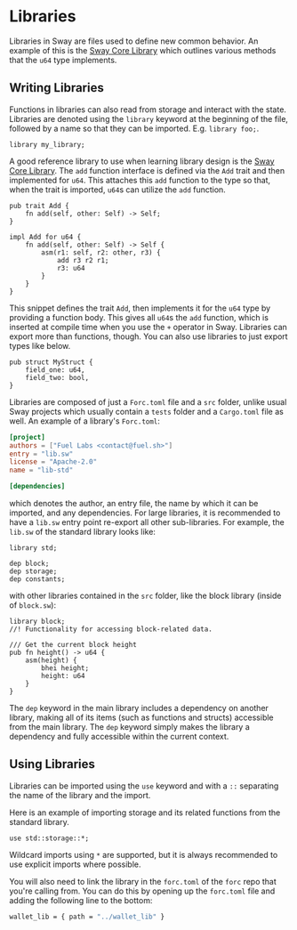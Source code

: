# Libraries

Libraries in Sway are files used to define new common behavior. An example of this is the [Sway Core Library](https://github.com/FuelLabs/sway-lib-core) which outlines various methods that the `u64` type implements.

## Writing Libraries

Functions in libraries can also read from storage and interact with the state. Libraries are denoted using the `library` keyword at the beginning of the file, followed by a name so that they can be imported. E.g. `library foo;`.

```sway
library my_library;
```

A good reference library to use when learning library design is the [Sway Core Library](https://github.com/FuelLabs/sway-lib-core). The `add` function interface is defined via the `Add` trait and then implemented for `u64`. This attaches this `add` function to the type so that, when the trait is imported, `u64`s can utilize the `add` function.

```sway
pub trait Add {
    fn add(self, other: Self) -> Self;
}

impl Add for u64 {
    fn add(self, other: Self) -> Self {
        asm(r1: self, r2: other, r3) {
            add r3 r2 r1;
            r3: u64
        }
    }
}
```

This snippet defines the trait `Add`, then implements it for the `u64` type by providing a function body. This gives all `u64`s the `add` function, which is inserted at compile time when you use the `+` operator in Sway. Libraries can export more than functions, though. You can also use libraries to just export types like below.

```sway
pub struct MyStruct {
    field_one: u64,
    field_two: bool,
}
```

Libraries are composed of just a `Forc.toml` file and a `src` folder, unlike usual Sway projects which usually contain a `tests` folder and a `Cargo.toml` file as well. An example of a library's `Forc.toml`:

```toml
[project]
authors = ["Fuel Labs <contact@fuel.sh>"]
entry = "lib.sw"
license = "Apache-2.0"
name = "lib-std"

[dependencies]
```

which denotes the author, an entry file, the name by which it can be imported, and any dependencies. For large libraries, it is recommended to have a `lib.sw` entry point re-export all other sub-libraries. For example, the `lib.sw` of the standard library looks like:

```sway
library std;

dep block;
dep storage;
dep constants;
```

with other libraries contained in the `src` folder, like the block library (inside of `block.sw`):

```sway
library block;
//! Functionality for accessing block-related data.

/// Get the current block height
pub fn height() -> u64 {
    asm(height) {
        bhei height;
        height: u64
    }
}
```

The `dep` keyword in the main library includes a dependency on another library, making all of its items (such as functions and structs) accessible from the main library. The `dep` keyword simply makes the library a dependency and fully accessible within the current context.

## Using Libraries

Libraries can be imported using the `use` keyword and with a `::` separating the name of the library and the import.

Here is an example of importing storage and its related functions from the standard library.

```sway
use std::storage::*;
```

Wildcard imports using `*` are supported, but it is always recommended to use explicit imports where possible.

You will also need to link the library in the `forc.toml` of the `forc` repo that you're calling from. You can do this by opening up the `forc.toml` file and adding the following line to the bottom:

```sh
wallet_lib = { path = "../wallet_lib" }
```